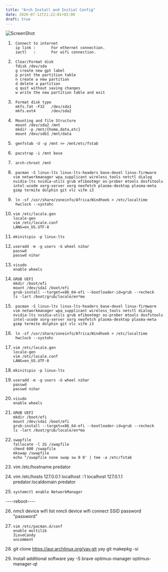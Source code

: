 ```yaml
---
title: "Arch Install and Initial Config"
date: 2020-07-12T21:22:01+02:00
draft: true 
---
```


![ScreenShot](/image/arch_screenshot.png)
1.      Connect to internet
        ip link :       For ethernet connection.
        iwctl   :       For wifi connection.

2.      Clear/Format disk
        fdisk /dev/sda
        g create new gpt label
        p print the partition table
        n create a new partition
        d delete a partition
        q quit without saving changes
        w write the new partition table and exit

3.      Format disk type
        mkfs.fat -F32   /dev/sda1
        mkfs.ext4       /dev/sda2

4.      Mounting and file Structure
        mount /dev/sda2 /mnt
        mkdir -p /mnt/{home,data,etc}
        mount /dev/sdb1 /mnt/data

5.      genfstab -U -p /mnt >> /mnt/etc/fstab

6.      pacstrap -i /mnt base

7.      arch-chroot /mnt

8.      pacman -S linux-lts linux-lts-headers base-devel linux-firmware vim networkmanager wpa_supplicant wireless_tools netctl dialog nvidia-lts nvidia-utils grub efibootmgr os-prober mtools dosfstools intel-ucode xorg-server xorg neofetch plasma-desktop plasma-meta gimp termite dolphin git vlc vifm i3

9.      ln -sf /usr/share/zoneinfo/Africa/Windhoek > /etc/localtime
        hwclock --systohc

10.     vim /etc/locale.gen
        locale-gen
        vim /etc/locale.conf
        LANG=en_US.UTF-8

11.     mkinitcpio -p linux-lts

12.     useradd -m -g users -G wheel nihar
        passwd
        passwd nihar

13.     visudo
        enable wheels

14.     GRUB UEFI
        mkdir /boot/efi
        mount /dev/sda1 /boot/efi
        grub-install --target=x86_64-efi --bootloader-id=grub --recheck
        ls -lart /boot/grub/locale/en*mo

8.      pacman -S linux-lts linux-lts-headers base-devel linux-firmware vim networkmanager wpa_supplicant wireless_tools netctl dialog nvidia-lts nvidia-utils grub efibootmgr os-prober mtools dosfstools intel-ucode xorg-server xorg neofetch plasma-desktop plasma-meta gimp termite dolphin git vlc vifm i3

9.      ln -sf /usr/share/zoneinfo/Africa/Windhoek > /etc/localtime
        hwclock --systohc

10.     vim /etc/locale.gen
        locale-gen
        vim /etc/locale.conf
        LANG=en_US.UTF-8

11.     mkinitcpio -p linux-lts

12.     useradd -m -g users -G wheel nihar
        passwd
        passwd nihar

13.     visudo
        enable wheels

14.     GRUB UEFI
        mkdir /boot/efi
        mount /dev/sda1 /boot/efi
        grub-install --target=x86_64-efi --bootloader-id=grub --recheck
        ls -lart /boot/grub/locale/en*mo

22.     swapfile
        fallocate -l 2G /swapfile
        chmod 600 /swapfile
        mkswap /swapfile
        echo "/swapfile none swap sw 0 0' | tee -a /etc/fstab

23. vim /etc/hostname
        predator

24. vim /etc/hosts
        127.0.0.1       localhost
        ::1             localhost
        127.0.1.1       predator.localdomain    predator

25.     systemctl enable NetworkManager

----reboot----

26. nmcli device wifi list
        nmcli device wifi connect SSID password "password"

27.     vim /etc/pacman.d/conf
        enable multilib
        ILoveCandy
        uncomment

28. git clone https://aur.archlinux.org/yay.git
        yay git
        makepkg -si

29. Install additional software
        yay -S brave optimus-manager optimus-manager-qt

